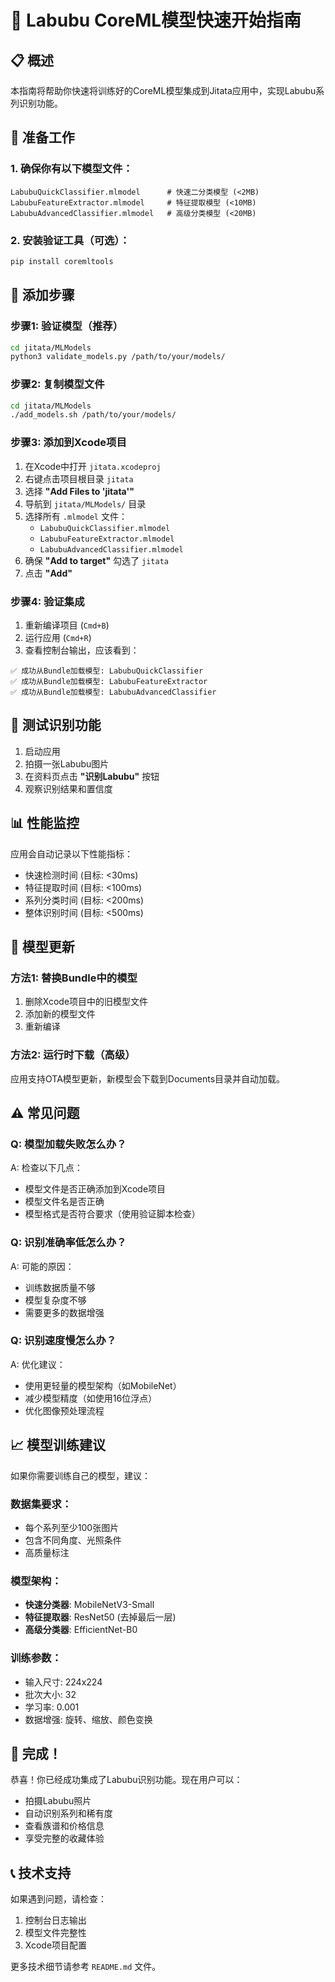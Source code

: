 # 🚀 Labubu CoreML模型快速开始指南

## 📋 概述

本指南将帮助你快速将训练好的CoreML模型集成到Jitata应用中，实现Labubu系列识别功能。

## 🎯 准备工作

### 1. 确保你有以下模型文件：
```
LabubuQuickClassifier.mlmodel      # 快速二分类模型 (<2MB)
LabubuFeatureExtractor.mlmodel     # 特征提取模型 (<10MB)  
LabubuAdvancedClassifier.mlmodel   # 高级分类模型 (<20MB)
```

### 2. 安装验证工具（可选）：
```bash
pip install coremltools
```

## 🔧 添加步骤

### 步骤1: 验证模型（推荐）
```bash
cd jitata/MLModels
python3 validate_models.py /path/to/your/models/
```

### 步骤2: 复制模型文件
```bash
cd jitata/MLModels
./add_models.sh /path/to/your/models/
```

### 步骤3: 添加到Xcode项目
1. 在Xcode中打开 `jitata.xcodeproj`
2. 右键点击项目根目录 `jitata`
3. 选择 **"Add Files to 'jitata'"**
4. 导航到 `jitata/MLModels/` 目录
5. 选择所有 `.mlmodel` 文件：
   - `LabubuQuickClassifier.mlmodel`
   - `LabubuFeatureExtractor.mlmodel`
   - `LabubuAdvancedClassifier.mlmodel`
6. 确保 **"Add to target"** 勾选了 `jitata`
7. 点击 **"Add"**

### 步骤4: 验证集成
1. 重新编译项目 (`Cmd+B`)
2. 运行应用 (`Cmd+R`)
3. 查看控制台输出，应该看到：
```
✅ 成功从Bundle加载模型: LabubuQuickClassifier
✅ 成功从Bundle加载模型: LabubuFeatureExtractor
✅ 成功从Bundle加载模型: LabubuAdvancedClassifier
```

## 🧪 测试识别功能

1. 启动应用
2. 拍摄一张Labubu图片
3. 在资料页点击 **"识别Labubu"** 按钮
4. 观察识别结果和置信度

## 📊 性能监控

应用会自动记录以下性能指标：
- 快速检测时间 (目标: <30ms)
- 特征提取时间 (目标: <100ms)
- 系列分类时间 (目标: <200ms)
- 整体识别时间 (目标: <500ms)

## 🔄 模型更新

### 方法1: 替换Bundle中的模型
1. 删除Xcode项目中的旧模型文件
2. 添加新的模型文件
3. 重新编译

### 方法2: 运行时下载（高级）
应用支持OTA模型更新，新模型会下载到Documents目录并自动加载。

## ⚠️ 常见问题

### Q: 模型加载失败怎么办？
A: 检查以下几点：
- 模型文件是否正确添加到Xcode项目
- 模型文件名是否正确
- 模型格式是否符合要求（使用验证脚本检查）

### Q: 识别准确率低怎么办？
A: 可能的原因：
- 训练数据质量不够
- 模型复杂度不够
- 需要更多的数据增强

### Q: 识别速度慢怎么办？
A: 优化建议：
- 使用更轻量的模型架构（如MobileNet）
- 减少模型精度（如使用16位浮点）
- 优化图像预处理流程

## 📈 模型训练建议

如果你需要训练自己的模型，建议：

### 数据集要求：
- 每个系列至少100张图片
- 包含不同角度、光照条件
- 高质量标注

### 模型架构：
- **快速分类器**: MobileNetV3-Small
- **特征提取器**: ResNet50 (去掉最后一层)
- **高级分类器**: EfficientNet-B0

### 训练参数：
- 输入尺寸: 224x224
- 批次大小: 32
- 学习率: 0.001
- 数据增强: 旋转、缩放、颜色变换

## 🎉 完成！

恭喜！你已经成功集成了Labubu识别功能。现在用户可以：
- 拍摄Labubu照片
- 自动识别系列和稀有度
- 查看族谱和价格信息
- 享受完整的收藏体验

## 📞 技术支持

如果遇到问题，请检查：
1. 控制台日志输出
2. 模型文件完整性
3. Xcode项目配置

更多技术细节请参考 `README.md` 文件。 